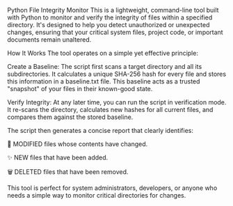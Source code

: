 Python File Integrity Monitor
This is a lightweight, command-line tool built with Python to monitor and verify the integrity of files within a specified directory. It's designed to help you detect unauthorized or unexpected changes, ensuring that your critical system files, project code, or important documents remain unaltered.

How It Works
The tool operates on a simple yet effective principle:

Create a Baseline: The script first scans a target directory and all its subdirectories. It calculates a unique SHA-256 hash for every file and stores this information in a baseline.txt file. This baseline acts as a trusted "snapshot" of your files in their known-good state.

Verify Integrity: At any later time, you can run the script in verification mode. It re-scans the directory, calculates new hashes for all current files, and compares them against the stored baseline.

The script then generates a concise report that clearly identifies:

🚨 MODIFIED files whose contents have changed.

✨ NEW files that have been added.

🗑️ DELETED files that have been removed.

This tool is perfect for system administrators, developers, or anyone who needs a simple way to monitor critical directories for changes.
